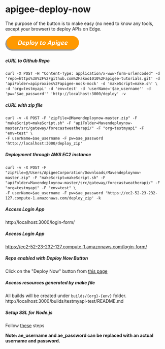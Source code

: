 # apigee-deploy-now
The purpose of the button is to make easy (no need to know any tools, except your browser) to deploy APIs on Edge.

[![Deploy to Apigee](./images/deploy_to_apigee.png)](http://dabuttonfactory.com/#t=Deploy+to+Apigee&f=Calibri-Bold-Italic&ts=22&tc=fff&hp=35&vp=10&c=round&bgt=pyramid&bgc=f90&ebgc=f90&shs=4&shc=666&sho=se)

##### cURL to Github Repo
```shell
curl -X POST -H "Content-Type: application/x-www-form-urlencoded" -d 'repo=https%3A%2F%2Fgithub.com%2Fakoo1010%2Fapigee-tutorials.git' -d 'apiFolder=apiproxies%2Fapigee-nock-mock' -d 'makeScript=make.sh' \
-d 'org=testmyapi' -d 'env=test' -d 'userName='$ae_username'' -d 'pw='$ae_password'' 'http://localhost:3000/deploy' -v
```
##### cURL with zip file
```shell
curl -v -X POST -F "zipFile=@Mavendeploynow-master.zip" -F "makeScript=makeScript.sh" -F "apiFolder=Mavendeploynow-master/src/gateway/forecastweatherapi/" -F "org=testmyapi" -F "env=test" \
-F userName=$ae_username -F pw=$ae_password 'http://localhost:3000/deploy_zip'
```

##### Deployment through AWS EC2 instance
```shell
curl -v -X POST -F "zipFile=@/Users/ApigeeCorporation/Downloads/Mavendeploynow-master.zip" -F "makeScript=makeScript.sh" -F "apiFolder=Mavendeploynow-master/src/gateway/forecastweatherapi/" -F "org=testmyapi" -F "env=test" \
-F userName=$ae_username -F pw=$ae_password 'https://ec2-52-23-232-127.compute-1.amazonaws.com/deploy_zip' -k
```

##### Access Login App
http://localhost:3000/login-form/

##### Access Login App
https://ec2-52-23-232-127.compute-1.amazonaws.com/login-form/

##### Repo enabled with Deploy Now Button
Click on the "Deploy Now" button from [this page](https://github.com/dzuluaga/Mavendeploynow)

##### Access resources generated by make file
All builds will be created under ```builds/{org}-{env}``` folder.
http://localhost:3000/builds/testmyapi-test/README.md

##### Setup SSL for Node.js
Follow [these](http://blog.mgechev.com/2014/02/19/create-https-tls-ssl-application-with-express-nodejs/) steps

**Note: ae_username and ae_password can be replaced with an actual username and password.**
